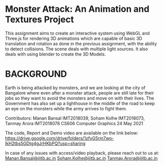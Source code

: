 # Monster Attack: An Animation and Textures Project

This assignment aims to create an interactive system using WebGL and Three.js 
for rendering 3D animations which are capable of basic 3D translation and rotation as done in the previous assignment,
with the ability to detect collisions. The scene deals with multiple light sources. It also deals with using blender to create the 3D Models.


# BACKGROUND
Earth is being attacked by monsters, and we are looking at the city of Bangalore where even after a monster attack,
people are still late for their jobs so they want to avoid the monsters and move on with their lives. 
The Government has also set up a lighthouse in the middle of the road to keep an eye on the monsters while the army arrives to fight them.


Contributors: Manan Bansal IMT2018039, Soham Kolhe IMT2018073, Tanmay Arora IMT2018078
CS606 Computer Graphics 24 May 2021

The code, Report and Demo video are available on the link below:
https://drive.google.com/drive/folders/1zfyG5rm7wo-lkH2tbs5GDtg4gJrHKbPQ?usp=sharing

In case of any issues with access/video playback, please reach out to us at:
Manan.Bansal@iiitb.ac.in
Soham.Kolhe@iiitb.ac.in 
Tanmay.Arora@iiitb.ac.in
